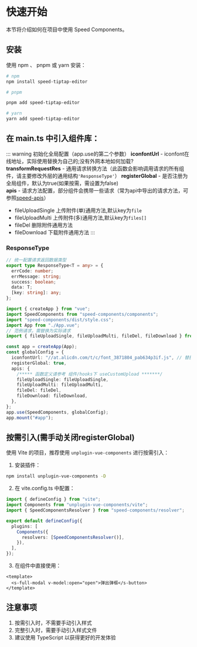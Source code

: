 # 快速开始

本节将介绍如何在项目中使用 Speed Components。

## 安装

使用 npm 、 pnpm 或 yarn 安装：

```bash
# npm
npm install speed-tiptap-editor

# pnpm

pnpm add speed-tiptap-editor

# yarn
yarn add speed-tiptap-editor
```

## 在 main.ts 中引入组件库：

::: warning 初始化全局配置（app.use的第二个参数）
**iconfontUrl** - iconfont在线地址，实际使用替换为自己的;没有外网本地如何加载?<br>
**transformRequestRes** - 通用请求转换方法（此函数会影响调用请求的所有组件，请主要修改外层的通用结构`'ResponseType'`）
**registerGlobal** - 是否注册为全局组件，默认为true(如果按需，需设置为false)<br>
**apis** - 请求方法配置，部分组件会携带一些请求（常为api中导出的请求方法，可参照[speed-apis](https://github.com/whateveryoudo/speed-apis)）
 - fileUploadSingle 上传附件(单)通用方法,默认key为`file`
 - fileUploadMulti 上传附件(多)通用方法,默认key为`files[]`
 - fileDel 删除附件通用方法
 - fileDownload 下载附件通用方法
:::

### ResponseType

``` ts
// 统一配置请求返回数据类型
export type ResponseType<T = any> = {
  errCode: number;
  errMessage: string;
  success: boolean;
  data: T;
  [key: string]: any;
};
```


```ts
import { createApp } from "vue";
import SpeedComponents from "speed-components/components";
import "speed-components/dist/style.css";
import App from "./App.vue";
// 范例请求，需替换为实际请求
import { fileUploadSingle, fileUploadMulti, fileDel, fileDownload } from "@/api/file";

const app = createApp(App);
const globalConfig = {
  iconfontUrl: "//at.alicdn.com/t/c/font_3871804_pab634p3if.js", // 替换为你的iconfont地址
  registerGlobal: true,
  apis: {
    /***** 函数定义请参考 组件/hooks下 useCustomUpload *******/
    fileUploadSingle: fileUploadSingle,
    fileUploadMulti: fileUploadMulti,
    fileDel: fileDel,
    fileDownload: fileDownload,
  },
};
app.use(SpeedComponents, globalConfig);
app.mount("#app");
```

## 按需引入(需手动关闭registerGlobal)

使用 Vite 的项目，推荐使用 `unplugin-vue-components` 进行按需引入：

1. 安装插件：

```bash
npm install unplugin-vue-components -D
```

2. 在 vite.config.ts 中配置：

```ts
import { defineConfig } from "vite";
import Components from "unplugin-vue-components/vite";
import { SpeedComponentsResolver } from "speed-components/resolver";

export default defineConfig({
  plugins: [
    Components({
      resolvers: [SpeedComponentsResolver()],
    }),
  ],
});
```

3. 在组件中直接使用：

```vue
<template>
  <s-full-modal v-model:open="open">弹出弹框</s-button>
</template>
```

## 注意事项

1. 按需引入时，不需要手动引入样式
2. 完整引入时，需要手动引入样式文件
3. 建议使用 TypeScript 以获得更好的开发体验
